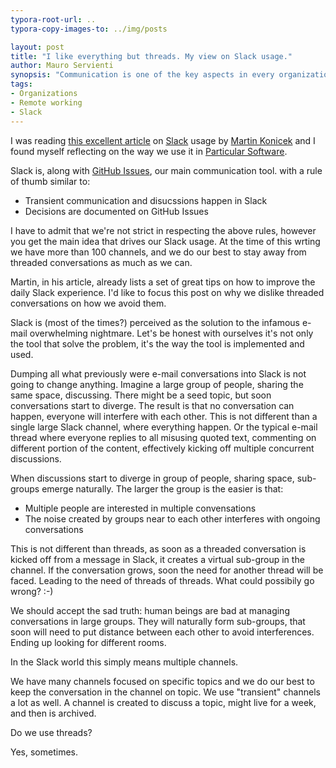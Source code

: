 ```yaml
---
typora-root-url: ..
typora-copy-images-to: ../img/posts

layout: post
title: "I like everything but threads. My view on Slack usage."
author: Mauro Servienti
synopsis: "Communication is one of the key aspects in every organization. For distributed and dispersed organizations communication is even more important. Nowadays Slack is probably one of the most used communication tools. Is it a solution to the infamous email nightmare?"
tags:
- Organizations
- Remote working
- Slack
---
```


I was reading [this excellent article](https://medium.com/@martinkonicek/how-to-slack-6f5bf9be71ba) on [Slack](https://slackhq.com/) usage by [Martin Konicek](https://medium.com/@martinkonicek) and I found myself reflecting on the way we use it in [Particular Software](https://particular.net).

Slack is, along with [GitHub Issues](https://guides.github.com/features/issues/), our main communication tool. with a rule of thumb similar to:

* Transient communication and disucssions happen in Slack
* Decisions are documented on GitHub Issues

I have to admit that we're not strict in respecting the above rules, however you get the main idea that drives our Slack usage. At the time of this wrting we have more than 100 channels, and we do our best to stay away from threaded conversations as much as we can.

Martin, in his article, already lists a set of great tips on how to improve the daily Slack experience. I'd like to focus this post on why we dislike threaded conversations on how we avoid them.

Slack is (most of the times?) perceived as the solution to the infamous e-mail overwhelming nightmare. Let's be honest with ourselves it's not only the tool that solve the problem, it's the way the tool is implemented and used.

Dumping all what previously were e-mail conversations into Slack is not going to change anything. Imagine a large group of people, sharing the same space, discussing. There might be a seed topic, but soon conversations start to diverge. The result is that no conversation can happen, everyone will interfere with each other. This is not different than a single large Slack channel, where everything happen. Or the typical e-mail thread where everyone replies to all misusing quoted text, commenting on different portion of the content, effectively kicking off multiple concurrent discussions.

When discussions start to diverge in group of people, sharing space, sub-groups emerge naturally. The larger the group is the easier is that:

* Multiple people are interested in multiple convensations
* The noise created by groups near to each other interferes with ongoing conversations

This is not different than threads, as soon as a threaded conversation is kicked off from a message in Slack, it creates a virtual sub-group in the channel. If the conversation grows, soon the need for another thread will be faced. Leading to the need of threads of threads. What could possibily go wrong? :-)

We should accept the sad truth: human beings are bad at managing conversations in large groups. They will naturally form sub-groups, that soon will need to put distance between each other to avoid interferences. Ending up looking for different rooms.

In the Slack world this simply means multiple channels.

We have many channels focused on specific topics and we do our best to keep the conversation in the channel on topic. We use "transient" channels a lot as well. A channel is created to discuss a topic, might live for a week, and then is archived.

Do we use threads?

Yes, sometimes. 
